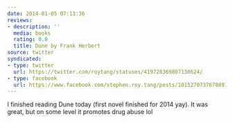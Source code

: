 ```yaml
---
date: 2014-01-05 07:13:36
reviews:
- description: ''
  media: books
  rating: 0.0
  title: Dune by Frank Herbert
source: twitter
syndicated:
- type: twitter
  url: https://twitter.com/roytang/statuses/419728369807130624/
- type: facebook
  url: https://www.facebook.com/stephen.roy.tang/posts/10152707376788912
---
```


I finished reading Dune today (first novel finished for 2014 yay). It was great, but on some level it promotes drug abuse lol